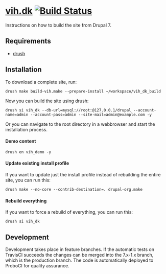 [vih.dk](http://vih.dk) [![Build Status](https://secure.travis-ci.org/vih/vih-build.png?branch=7.x-1.x)](http://travis-ci.org/vih/vih-build)
==

Instructions on how to build the site from Drupal 7.

Requirements
------------

* [drush](http://drupal.org/project/drush)

Installation
------------

To download a complete site, run:

    drush make build-vih.make --prepare-install ~/workspace/vih_dk_build

Now you can build the site using drush:

    drush si vih_dk --db-url=mysql://root:@127.0.0.1/drupal --account-name=admin --account-pass=admin --site-mail=admin@example.com -y

Or you can navigate to the root directory in a webbrowser and start the installation process.

#### Demo content ####

    drush en vih_demo -y

#### Update existing install profile ####

If you want to update just the install profile instead of rebuilding the
entire site, you can run this:

    drush make --no-core --contrib-destination=. drupal-org.make

#### Rebuild everything ####

If you want to force a rebuild of everything, you can run this:

    drush si vih_dk

Development
-----------

Development takes place in feature branches. If the automatic tests on TravisCI succeeds the changes can be merged into the 7.x-1.x branch, which is the production branch. The code is automatically deployed to ProboCI for quality assurance.
